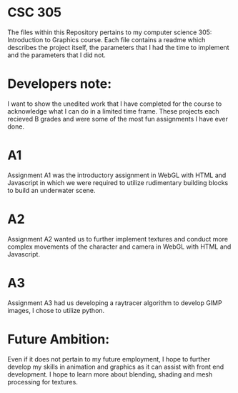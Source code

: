# CSC 305
The files within this Repository pertains to my computer science 305: Introduction to Graphics course. 
Each file contains a readme which describes the project itself, the parameters that I had the time to implement and the parameters that I did not.
# Developers note:
I want to show the unedited work that I have completed for the course to acknowledge what I can do in a limited
time frame. These projects each recieved B grades and were some of the most fun assignments I have ever done.
# A1
Assignment A1 was the introductory assignment in WebGL with HTML and Javascript in which we were required to utilize rudimentary building blocks to build an underwater scene.
# A2
Assignment A2 wanted us to further implement textures and conduct more complex movements of the character and camera in WebGL with HTML and Javascript.
# A3 
Assignment A3 had us developing a raytracer algorithm to develop GIMP images, I chose to utilize python.
# Future Ambition:
Even if it does not pertain to my future employment, I hope to further develop my skills in animation and graphics as it can assist with front end development. 
I hope to learn more about blending, shading and mesh processing for textures.
